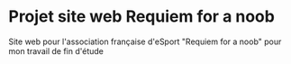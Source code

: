 # Projet site web Requiem for a noob 
Site web pour l'association française d'eSport "Requiem for a noob" pour mon travail de fin d'étude


